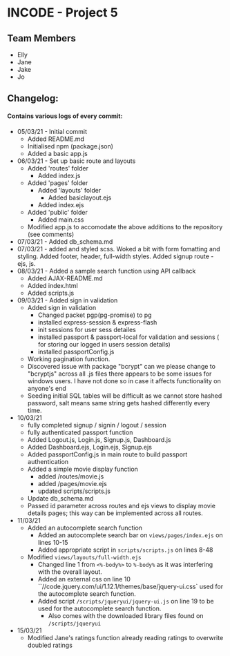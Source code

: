 # INCODE - Project 5

## Team Members

- Elly
- Jane
- Jake
- Jo

## Changelog:

#### Contains various logs of every commit:

- 05/03/21 - Initial commit
  - Added README.md
  - Initialised npm (package.json)
  - Added a basic app.js
- 06/03/21 - Set up basic route and layouts
  - Added 'routes' folder
    - Added index.js
  - Added 'pages' folder
    - Added 'layouts' folder
      - Added basiclayout.ejs
    - Added index.ejs
  - Added 'public' folder
    - Added main.css
  - Modified app.js to accomodate the above additions to the repository (see comments)
- 07/03/21 - Added db_schema.md
- 07/03/21 - added and styled scss. Woked a bit with form fomatting and styling. Added footer, header, full-width styles. Added signup route - ejs, js.
- 08/03/21 - Added a sample search function using API callback
  - Added AJAX-README.md
  - Added index.html
  - Added scripts.js
- 09/03/21 - Added sign in validation
  - Added sign in validation
    - Changed packet pgp(pg-promise) to pg
    - installed express-session & express-flash
    - init sessions for user sess detailes
    - installed passport & passport-local for validation and sessions ( for storing our logged in users session details)
    - installed passportConfig.js
  - Working pagination function.
  - Discovered issue with package "bcrypt" can we please change to "bcryptjs" across all .js files there appears to be some issues for windows users. I have not done so in case it affects functionality on anyone's end
  - Seeding initial SQL tables will be difficult as we cannot store hashed password, salt means same string gets hashed differently every time.
- 10/03/21
  - fully completed signup / signin / logout / session
  - fully authenticated passport function
  - Added Logout.js, Login.js, Signup.js, Dashboard.js
  - Added Dashboard.ejs, Login.ejs, Signup.ejs
  - Added passportConfig.js in main route to build passport authentication
  - Added a simple movie display function
    - added /routes/movie.js
    - added /pages/movie.ejs
    - updated scripts/scripts.js
  - Update db_schema.md
  - Passed id parameter across routes and ejs views to display movie details pages; this way can be implemented across all routes.
- 11/03/21
  - Added an autocomplete search function
    - Added an autocomplete search bar on `views/pages/index.ejs` on lines 10-15 
    - Added appropriate script in `scripts/scripts.js` on lines 8-48
  - Modified `views/layouts/full-width.ejs` 
    - Changed line 1 from `<%-body%>` to `%-body%` as it was interfering with the overall layout.
    - Added an external css on line 10 ``//code.jquery.com/ui/1.12.1/themes/base/jquery-ui.css` used for the autocomplete search function.
    - Added script `/scripts/jqueryui/jquery-ui.js` on line 19 to be used for the autocomplete search function.
      - Also comes with the downloaded library files found on `/scripts/jqueryui`
- 15/03/21
  - Modified Jane's ratings function already reading ratings to overwrite doubled ratings
